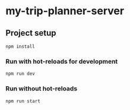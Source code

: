 # my-trip-planner-server

## Project setup
```
npm install
```

### Run with hot-reloads for development
```
npm run dev
```

### Run without hot-reloads
```
npm run start
```
